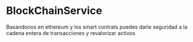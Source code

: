 # BlockChainService
Basandonos en ethereum y los smart contrats puedes darle seguridad a la cadena entera de transacciones y revalorizar activos
